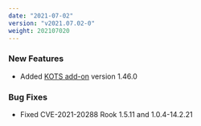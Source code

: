 ```yaml
---
date: "2021-07-02"
version: "v2021.07.02-0"
weight: 202107020
---
```


### <span class="label label-green">New Features</span>
- Added [KOTS add-on](/docs/add-ons/kots) version 1.46.0

### <span class="label label-orange">Bug Fixes</span>
- Fixed CVE-2021-20288 Rook 1.5.11 and 1.0.4-14.2.21
